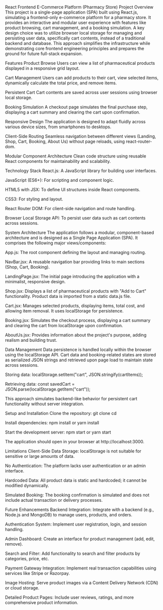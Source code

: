 React Frontend E-Commerce Platform (Pharmacy Store)
Project Overview
This project is a single-page application (SPA) built using React.js, simulating a frontend-only e-commerce platform for a pharmacy store. It provides an interactive and modular user experience with features like product browsing, cart management, and a booking simulation. A key design choice was to utilize browser local storage for managing and persisting user data, specifically cart contents, instead of a traditional backend and database. This approach simplifies the infrastructure while demonstrating core frontend engineering principles and prepares the ground for future full-stack expansion.

Features
Product Browse
Users can view a list of pharmaceutical products displayed in a responsive grid layout.

Cart Management
Users can add products to their cart, view selected items, dynamically calculate the total price, and remove items.

Persistent Cart
Cart contents are saved across user sessions using browser local storage.

Booking Simulation
A checkout page simulates the final purchase step, displaying a cart summary and clearing the cart upon confirmation.

Responsive Design
The application is designed to adapt fluidly across various device sizes, from smartphones to desktops.

Client-Side Routing
Seamless navigation between different views (Landing, Shop, Cart, Booking, About Us) without page reloads, using react-router-dom.

Modular Component Architecture
Clean code structure using reusable React components for maintainability and scalability.

Technology Stack
React.js: A JavaScript library for building user interfaces.

JavaScript (ES6+): For scripting and component logic.

HTML5 with JSX: To define UI structures inside React components.

CSS3: For styling and layout.

React Router DOM: For client-side navigation and route handling.

Browser Local Storage API: To persist user data such as cart contents across sessions.

System Architecture
The application follows a modular, component-based architecture and is designed as a Single Page Application (SPA). It comprises the following major views/components:

App.js: The root component defining the layout and managing routing.

NavBar.jsx: A reusable navigation bar providing links to main sections (Shop, Cart, Booking).

LandingPage.jsx: The initial page introducing the application with a minimalist, responsive design.

Shop.jsx: Displays a list of pharmaceutical products with "Add to Cart" functionality. Product data is imported from a static data.js file.

Cart.jsx: Manages selected products, displaying items, total cost, and allowing item removal. It uses localStorage for persistence.

Booking.jsx: Simulates the checkout process, displaying a cart summary and clearing the cart from localStorage upon confirmation.

AboutUs.jsx: Provides information about the project's purpose, adding realism and building trust.

Data Management
Data persistence is handled locally within the browser using the localStorage API. Cart data and booking-related states are stored as serialized JSON strings and retrieved upon page load to maintain state across sessions.

Storing data:
localStorage.setItem("cart", JSON.stringify(cartItems));

Retrieving data:
const savedCart = JSON.parse(localStorage.getItem("cart"));

This approach simulates backend-like behavior for persistent cart functionality without server integration.

Setup and Installation
Clone the repository:
git clone <your-repository-url>
cd <your-project-folder>

Install dependencies:
npm install
or
yarn install

Start the development server:
npm start
or
yarn start

The application should open in your browser at http://localhost:3000.

Limitations
Client-Side Data Storage: localStorage is not suitable for sensitive or large amounts of data.

No Authentication: The platform lacks user authentication or an admin interface.

Hardcoded Data: All product data is static and hardcoded; it cannot be modified dynamically.

Simulated Booking: The booking confirmation is simulated and does not include actual transaction or delivery processes.

Future Enhancements
Backend Integration: Integrate with a backend (e.g., Node.js and MongoDB) to manage users, products, and orders.

Authentication System: Implement user registration, login, and session handling.

Admin Dashboard: Create an interface for product management (add, edit, remove).

Search and Filter: Add functionality to search and filter products by categories, price, etc.

Payment Gateway Integration: Implement real transaction capabilities using services like Stripe or Razorpay.

Image Hosting: Serve product images via a Content Delivery Network (CDN) or cloud storage.

Detailed Product Pages: Include user reviews, ratings, and more comprehensive product information.

